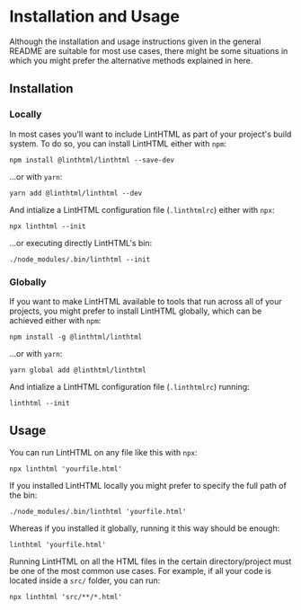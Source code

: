 # Installation and Usage

Although the installation and usage instructions given in the general README are suitable for most use cases, there might be some situations in which you might prefer the alternative methods explained in here.

## Installation

### Locally
In most cases you'll want to include LintHTML as part of your project's build system. To do so, you can install LintHTML either with `npm`:

```shell
npm install @linthtml/linthtml --save-dev
```

...or with `yarn`:

```shell
yarn add @linthtml/linthtml --dev
```

And intialize a LintHTML configuration file (`.linthtmlrc`) either with `npx`:

```shell
npx linthtml --init
```

...or executing directly LintHTML's bin:

```shell
./node_modules/.bin/linthtml --init
```

### Globally

If you want to make LintHTML available to tools that run across all of your projects, you might prefer to install LintHTML globally, which can be achieved either with `npm`:

```shell
npm install -g @linthtml/linthtml
```

...or with `yarn`:

```shell
yarn global add @linthtml/linthtml
```

And intialize a LintHTML configuration file (`.linthtmlrc`) running:

```shell
linthtml --init
```

## Usage

You can run LintHTML on any file like this with `npx`:

```shell
npx linthtml 'yourfile.html'
```

If you installed LintHTML locally you might prefer to specify the full path of the bin:

```shell
./node_modules/.bin/linthtml 'yourfile.html'
```

Whereas if you installed it globally, running it this way should be enough:

```shell
linthtml 'yourfile.html'
```

Running LintHTML on all the HTML files in the certain directory/project must be one of the most common use cases. For example, if all your code is located inside a `src/` folder, you can run:

```shell
npx linthtml 'src/**/*.html'
```
